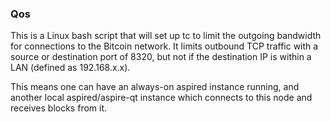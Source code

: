 ### Qos ###

This is a Linux bash script that will set up tc to limit the outgoing bandwidth for connections to the Bitcoin network. It limits outbound TCP traffic with a source or destination port of 8320, but not if the destination IP is within a LAN (defined as 192.168.x.x).

This means one can have an always-on aspired instance running, and another local aspired/aspire-qt instance which connects to this node and receives blocks from it.
